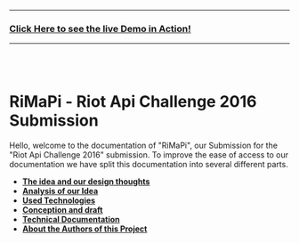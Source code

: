 ------------
### [Click Here to see the live Demo in Action!](http://v22016053572334167.supersrv.de/riotapi/app)
-----------
<br> <br>

# RiMaPi - Riot Api Challenge 2016 Submission
Hello,
welcome to the documentation of "RiMaPi", our Submission for the "Riot Api Challenge 2016" submission. To improve the ease of access to our documentation we have split this documentation into several different parts.

* **[The idea and our design thoughts](./Documentation/Design-Thoughts.md)**
* **[Analysis of our Idea](./Documentation/AnalysisOfOurIdea.md)**
* **[Used Technologies](./Documentation/UsedTechnologies.md)**
* **[Conception and draft](./Documentation/ConceptAndDraft.md)**
* **[Technical Documentation](./Documentation/TechnicalDocumentation.md)**
* **[About the Authors of this Project](./Documentation/authors.md)**
